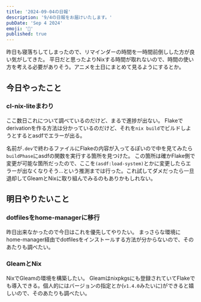 ```yaml
---
title: '2024-09-04の日報'
description: '9/4の日報をお届けいたします。'
pubDate: 'Sep 4 2024'
emoji: '🦊'
published: true
---
```


昨日も寝落ちしてしまったので、リマインダーの時間を一時間前倒しした方が良い気がしてきた。
平日だと思ったよりNixする時間が取れないので、時間の使い方を考える必要がありそう。アニメを土日にまとめて見るようにするとか。

## 今日やったこと

### cl-nix-liteまわり

ここ数日これについて調べているのだけど、まるで進捗が出ない。
Flakeでderivationを作る方法は分かっているのだけど、それを`nix build`でビルドしようとするとasdfでエラーが出る。

名前が`.dev`で終わるファイルにFlakeの内容が入ってるぽいので中を見てみたら`buildPhase`にasdfの関数を実行する箇所を見つけた。
この箇所は確かFlake側で変更が可能な箇所だったので、ここを`(asdf:load-system)`とかに変更したらエラーが出なくなりそう...という推測までは行った。これ試してダメだったら一旦退却してGleamとNixに取り組んでみるのもありかもしれない。

## 明日やりたいこと

### dotfilesをhome-managerに移行

昨日出来なかったので今日はこれを優先してやりたい。
まっさらな環境にhome-manager経由でdotfilesをインストールする方法が分からないので、そのあたりも調べたい。

### GleamとNix

NixでGleamの環境を構築したい。
Gleamはnixpkgsにも登録されていてFlakeでも導入できる。個人的にはバージョンの指定とか(`v1.4.0`みたいに)ができると嬉しいので、そのあたりも調べたい。

